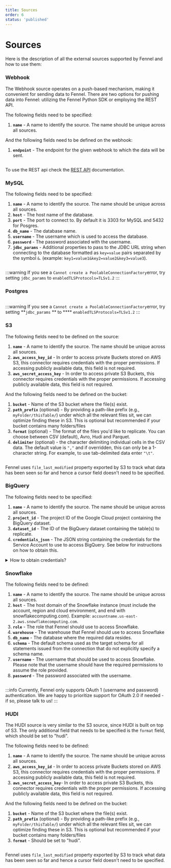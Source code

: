 ```yaml
---
title: Sources
order: 6
status: 'published'
---
```


# Sources

Here is the description of all the external sources supported by Fennel and how to use them:

### Webhook

The Webhook source operates on a push-based mechanism, making it convenient for sending data to Fennel. 
There are two options for pushing data into Fennel: utilizing the Fennel Python SDK or employing the REST API.

The following fields need to be specified:

1. **`name`** - A name to identify the source. The name should be unique across all sources.

And the following fields need to be defined on the webhook:

1. **`endpoint`** - The endpoint for the given webhook to which the data will be sent.

<pre snippet="api-reference/source#webhook_source"></pre>

To use the REST api check the [REST API](/api-reference/rest-api) documentation.

### **MySQL**

The following fields need to be specified:

1. **`name`** - A name to identify the source. The name should be unique across all sources.
2. **`host`** - The host name of the database.
3. **`port`** - The port to connect to. By default it is 3303 for MySQL and 5432 for Posgres.
4. **`db_name`** - The database name.
5. **`username`** - The username which is used to access the database.
6. **`password`** - The password associated with the username.
7. **`jdbc_params`** - Additional properties to pass to the JDBC URL string when connecting to the database formatted as `key=value` pairs separated by the symbol `&`. (example: `key1=value1&key2=value2&key3=value3`).

<pre snippet="api-reference/source#mysql_source"></pre>

:::warning
If you see a `Cannot create a PoolableConnectionFactory`error, try setting `jdbc_params` to `enabledTLSProtocols=TLSv1.2`&#x20;
:::


### Postgres

<pre snippet="api-reference/source#postgres_source"></pre>

:::warning
If you see a `Cannot create a PoolableConnectionFactory`error, try setting **`jdbc_params` ** to **** `enabledTLSProtocols=TLSv1.2`&#x20;
:::


### S3

The following fields need to be defined on the source:

1. **`name`** - A name to identify the source. The name should be unique across all sources.
2. **`aws_access_key_id`** - In order to access private Buckets stored on AWS S3, this connector requires credentials with the proper permissions. If accessing publicly available data, this field is not required.
3. **`aws_secret_access_key`** - In order to access private S3 Buckets, this connector requires credentials with the proper permissions. If accessing publicly available data, this field is not required.

And the following fields need to be defined on the bucket:

1. **`bucket`** - Name of the S3 bucket where the file(s) exist.
2. **`path_prefix`** (optional) - By providing a path-like prefix (e.g., `myFolder/thisTable/`) under which all the relevant files sit, we can optimize finding these in S3. This is optional but recommended if your bucket contains many folders/files&#x20;
3. **`format`** (optional) - The format of the files you'd like to replicate. You can choose between CSV (default), Avro, Hudi and Parquet.&#x20;
4. **`delimiter`** (optional) - the character delimiting individual cells in the CSV data. The default value is `","` and if overridden, this can only be a 1-character string. For example, to use tab-delimited data enter `"\t"`.

<pre snippet="api-reference/source#s3_source"></pre>


Fennel uses  `file_last_modified` property exported by S3 to track what data has been seen so far and hence a cursor field doesn't need to be specified.



### BigQuery

The following fields need to be specified:

1. **`name`** - A name to identify the source. The name should be unique across all sources.
2. **`project_id`** - The project ID of the Google Cloud project containing the BigQuery dataset.
3. **`dataset_id`** - The ID of the BigQuery dataset containing the table(s) to replicate.
4. **`credentials_json`** - The JSON string containing the credentials for the Service Account to use to access BigQuery. See below for instructions on how to obtain this.


<details>

<summary>How to obtain credentials? </summary>

Interfacing with BigQuery requires credentials for a [Service Account](https://cloud.google.com/iam/docs/service-accounts) with the "BigQuery User" and "BigQuery Data Editor" roles, which grants permissions to run BigQuery jobs, write to BigQuery Datasets, and read table metadata. It is highly recommended that this Service Account is exclusive to Fennel for ease of permissions and auditing. However, you can also use a pre-existing Service Account if you already have one with the correct permissions.

The easiest way to create a Service Account is to follow GCP's guide for [Creating a Service Account](https://cloud.google.com/iam/docs/creating-managing-service-accounts). Once you've created the Service Account, make sure to keep its ID handy, as you will need to reference it when granting roles. Service Account IDs typically take the form `<account-name>@<project-name>.iam.gserviceaccount.com`

Then, add the service account as a Member of your Google Cloud Project with the "BigQuery User" role. To do this, follow the instructions for [Granting Access](https://cloud.google.com/iam/docs/granting-changing-revoking-access#granting-console) in the Google documentation. The email address of the member you are adding is the same as the Service Account ID you just created.

At this point, you should have a service account with the "BigQuery User" project-level permission.

For Service Account Key JSON, enter the Google Cloud [Service Account Key in JSON format](https://cloud.google.com/iam/docs/creating-managing-service-account-keys).

</details>


### Snowflake

The following fields need to be defined:

1. **`name`** - A name to identify the source. The name should be unique across all sources.
2. **`host`** - The host domain of the Snowflake instance (must include the account, region and cloud environment, and end with snowflakecomputing.com). Example: `accountname.us-east-2.aws.snowflakecomputing.com`.
3. **`role`** - The role that Fennel should use to access Snowflake.
4. **`warehouse`** - The warehouse that Fennel should use to access Snowflake
5. **`db_name`** - The database where the required data resides.
6. **`schema`** - The default schema used as the target schema for all statements issued from the connection that do not explicitly specify a schema name.
7. **`username`**  - The username that should be used to access Snowflake. Please note that the username should have the required permissions to assume the role provided.
8. **`password`** - The password associated with the username.

<pre snippet="api-reference/source#snowflake_source"></pre>


:::info
Currently, Fennel only supports OAuth 1 (username and password) authentication. We are happy to prioritize support for OAuth 2.0 if needed - if so, please talk to us!
:::

### HUDI

The HUDI source is very similar to the S3 source, since HUDI is built on top of S3. The only additional field that needs to be specified is the `format` field, which should be set to "hudi". 

The following fields need to be defined:

1. **`name`** - A name to identify the source. The name should be unique across all sources.
2. **`aws_access_key_id`** - In order to access private Buckets stored on AWS S3, this connector requires credentials with the proper permissions. If accessing publicly available data, this field is not required.
3. **`aws_secret_access_key`**- In order to access private S3 Buckets, this connector requires credentials with the proper permissions. If accessing publicly available data, this field is not required.

And the following fields need to be defined on the bucket:

1. **`bucket`** - Name of the S3 bucket where the file(s) exist.
2. **`path_prefix`** (optional) - By providing a path-like prefix (e.g., `myFolder/thisTable/`) under which all the relevant files sit, we can optimize finding these in S3. This is optional but recommended if your bucket contains many folders/files&#x20;
3. **`format`** - Should be set to "hudi". 

<pre snippet="api-reference/source#s3_hudi_source"></pre>


Fennel uses  `file_last_modified` property exported by S3 to track what data has been seen so far and hence a cursor field doesn't need to be specified.


